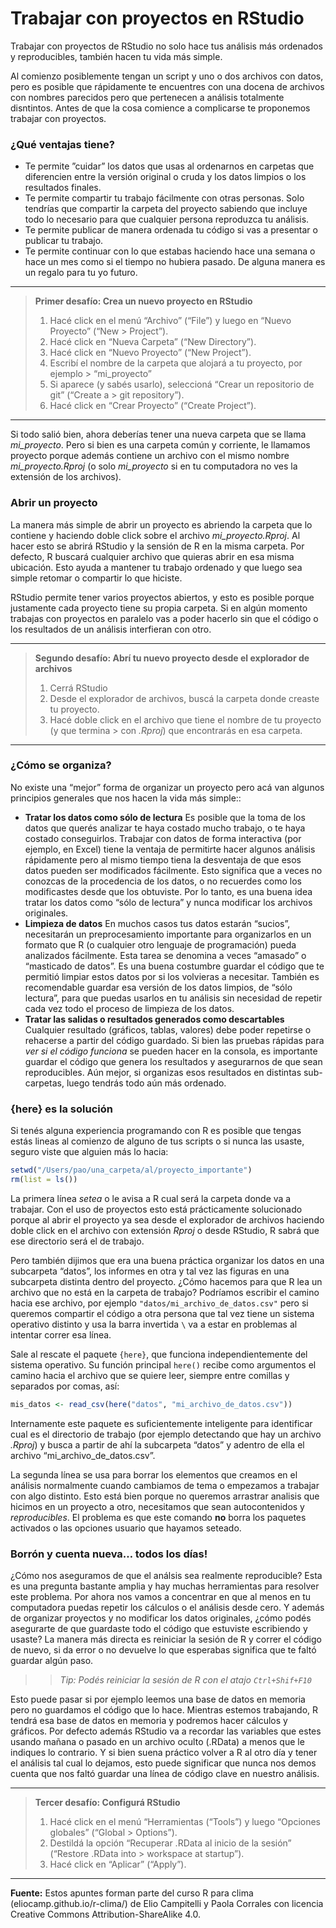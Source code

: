 Trabajar con proyectos en RStudio
================

Trabajar con proyectos de RStudio no solo hace tus análisis más
ordenados y reproducibles, también hacen tu vida más simple.

Al comienzo posiblemente tengan un script y uno o dos archivos con
datos, pero es posible que rápidamente te encuentres con una docena de
archivos con nombres parecidos pero que pertenecen a análisis totalmente
disntintos. Antes de que la cosa comience a complicarse te proponemos
trabajar con proyectos.

### ¿Qué ventajas tiene?

  - Te permite ”cuidar” los datos que usas al ordenarnos en carpetas que
    diferencien entre la versión original o cruda y los datos limpios o
    los resultados finales.
  - Te permite compartir tu trabajo fácilmente con otras personas. Solo
    tendrías que compartir la carpeta del proyecto sabiendo que incluye
    todo lo necesario para que cualquier persona reproduzca tu análisis.
  - Te permite publicar de manera ordenada tu código si vas a presentar
    o publicar tu trabajo.
  - Te permite continuar con lo que estabas haciendo hace una semana o
    hace un mes como si el tiempo no hubiera pasado. De alguna manera es
    un regalo para tu yo futuro.

-----

> **Primer desafío: Crea un nuevo proyecto en RStudio**
> 
> 1.  Hacé click en el menú “Archivo” (“File”) y luego en “Nuevo
>     Proyecto” (“New \> Project”).
> 2.  Hacé click en “Nueva Carpeta” (“New Directory”).
> 3.  Hacé click en “Nuevo Proyecto” (“New Project”).
> 4.  Escribí el nombre de la carpeta que alojará a tu proyecto, por
>     ejemplo \> “mi\_proyecto”
> 5.  Si aparece (y sabés usarlo), seleccioná “Crear un repositorio de
>     git” (“Create a \> git repository”).
> 6.  Hacé click en “Crear Proyecto” (“Create Project”).

-----

Si todo salió bien, ahora deberías tener una nueva carpeta que se llama
*mi\_proyecto*. Pero si bien es una carpeta común y corriente, le
llamamos proyecto porque además contiene un archivo con el mismo nombre
*mi\_proyecto.Rproj* (o solo *mi\_proyecto* si en tu computadora no ves
la extensión de los archivos).

### Abrir un proyecto

La manera más simple de abrir un proyecto es abriendo la carpeta que lo
contiene y haciendo doble click sobre el archivo *mi\_proyecto.Rproj*.
Al hacer esto se abrirá RStudio y la sensión de R en la misma carpeta.
Por defecto, R buscará cualquier archivo que quieras abrir en esa misma
ubicación. Esto ayuda a mantener tu trabajo ordenado y que luego sea
simple retomar o compartir lo que hiciste.

RStudio permite tener varios proyectos abiertos, y esto es posible
porque justamente cada proyecto tiene su propia carpeta. Si en algún
momento trabajas con proyectos en paralelo vas a poder hacerlo sin que
el código o los resultados de un análisis interfieran con otro.

-----

> **Segundo desafío: Abrí tu nuevo proyecto desde el explorador de
> archivos**
> 
> 1.  Cerrá RStudio
> 2.  Desde el explorador de archivos, buscá la carpeta donde creaste tu
>     proyecto.
> 3.  Hacé doble click en el archivo que tiene el nombre de tu proyecto
>     (y que termina \> con *.Rproj*) que encontrarás en esa carpeta.

-----

### ¿Cómo se organiza?

No existe una “mejor” forma de organizar un proyecto pero acá van
algunos principios generales que nos hacen la vida más simple::

  - **Tratar los datos como sólo de lectura** Es posible que la toma de
    los datos que querés analizar te haya costado mucho trabajo, o te
    haya costado conseguirlos. Trabajar con datos de forma interactiva
    (por ejemplo, en Excel) tiene la ventaja de permitirte hacer algunos
    análisis rápidamente pero al mismo tiempo tiena la desventaja de que
    esos datos pueden ser modificados fácilmente. Esto significa que a
    veces no conozcas de la procedencia de los datos, o no recuerdes
    como los modificastes desde que los obtuviste. Por lo tanto, es una
    buena idea tratar los datos como “sólo de lectura” y nunca modificar
    los archivos originales.
  - **Limpieza de datos** En muchos casos tus datos estarán “sucios”,
    necesitarán un preprocesamiento importante para organizarlos en un
    formato que R (o cualquier otro lenguaje de programación) pueda
    analizados fácilmente. Esta tarea se denomina a veces “amasado” o
    “masticado de datos”. Es una buena costumbre guardar el código que
    te permitió limpiar estos datos por si los volvieras a necesitar.
    También es recomendable guardar esa versión de los datos limpios, de
    “sólo lectura”, para que puedas usarlos en tu análisis sin necesidad
    de repetir cada vez todo el proceso de limpieza de los datos.
  - **Tratar las salidas o resultados generados como descartables**
    Cualquier resultado (gráficos, tablas, valores) debe poder repetirse
    o rehacerse a partir del código guardado. Si bien las pruebas
    rápidas para *ver si el código funciona* se pueden hacer en la
    consola, es importante guardar el código que genera los resultados y
    asegurarnos de que sean reproducibles. Aún mejor, si organizas esos
    resultados en distintas sub-carpetas, luego tendrás todo aún más
    ordenado.

### {here} es la solución

Si tenés alguna experiencia programando con R es posible que tengas
estás lineas al comienzo de alguno de tus scripts o si nunca las
usaste, seguro viste que alguien más lo hacia:

``` r
setwd("/Users/pao/una_carpeta/al/proyecto_importante")
rm(list = ls())
```

La primera línea *setea* o le avisa a R cual será la carpeta donde va a
trabajar. Con el uso de proyectos esto está prácticamente solucionado
porque al abrir el proyecto ya sea desde el explorador de archivos
haciendo doble click en el archivo con extensión *Rproj* o desde
RStudio, R sabrá que ese directorio será el de trabajo.

Pero también dijimos que era una buena práctica organizar los datos en
una subcarpeta “datos”, los informes en otra y tal vez las figuras en
una subcarpeta distinta dentro del proyecto. ¿Cómo hacemos para que R
lea un archivo que no está en la carpeta de trabajo? Podríamos escribir
el camino hacia ese archivo, por ejemplo
`"datos/mi_archivo_de_datos.csv"` pero si queremos compartir el código a
otra persona que tal vez tiene un sistema operativo distinto y usa la
barra invertida `\` va a estar en problemas al intentar correr esa
línea.

Sale al rescate el paquete `{here}`, que funciona independientemente del
sistema operativo. Su función principal `here()` recibe como argumentos
el camino hacia el archivo que se quiere leer, siempre entre comillas y
separados por comas, así:

``` r
mis_datos <- read_csv(here("datos", "mi_archivo_de_datos.csv"))
```

Internamente este paquete es suficientemente inteligente para
identificar cual es el directorio de trabajo (por ejemplo detectando que
hay un archivo *.Rproj*) y busca a partir de ahí la subcarpeta “datos” y
adentro de ella el archivo “mi\_archivo\_de\_datos.csv”.

La segunda línea se usa para borrar los elementos que creamos en el
análisis normalmente cuando cambiamos de tema o empezamos a trabajar
con algo distinto. Esto está bien porque no queremos arrastrar analisis
que hicimos en un proyecto a otro, necesitamos que sean autocontenidos y
*reproducibles*. El problema es que este comando **no** borra los
paquetes activados o las opciones usuario que hayamos seteado.

### Borrón y cuenta nueva… todos los días\!

¿Cómo nos aseguramos de que el análsis sea realmente reproducible? Esta
es una pregunta bastante amplia y hay muchas herramientas para resolver
este problema. Por ahora nos vamos a concentrar en que al menos en tu
computadora puedas repetir los cálculos o el análisis desde cero. Y
además de organizar proyectos y no modificar los datos originales,
¿cómo podés asegurarte de que guardaste todo el código que estuviste
escribiendo y usaste? La manera más directa es reiniciar la sesión de R
y correr el código de nuevo, si da error o no devuelve lo que esperabas
significa que te faltó guardar algún paso.

> > *Tip: Podés reiniciar la sesión de R con el atajo `Ctrl+Shif+F10`*

Esto puede pasar si por ejemplo leemos una base de datos en memoria pero
no guardamos el código que lo hace. Mientras estemos trabajando, R
tendrá esa base de datos en memoria y podremos hacer cálculos y
gráficos. Por defecto además RStudio va a recordar las variables que
estes usando mañana o pasado en un archivo oculto (.RData) a menos que
le indiques lo contrario. Y si bien suena práctico volver a R al otro
día y tener el análisis tal cual lo dejamos, esto puede significar que
nunca nos demos cuenta que nos faltó guardar una línea de código clave
en nuestro análisis.

-----

> **Tercer desafío: Configurá RStudio**
> 
> 1.  Hacé click en el menú “Herramientas (“Tools”) y luego “Opciones
>     globales” (“Global \> Options”).
> 2.  Destildá la opción “Recuperar .RData al inicio de la sesión”
>     (“Restore .RData into \> workspace at startup”).
> 3.  Hacé click en “Aplicar” (“Apply”).

-----

**Fuente:** Estos apuntes forman parte del curso R para clima
(eliocamp.github.io/r-clima/) de Elio Campitelli y Paola Corrales con
licencia Creative Commons Attribution-ShareAlike 4.0.
